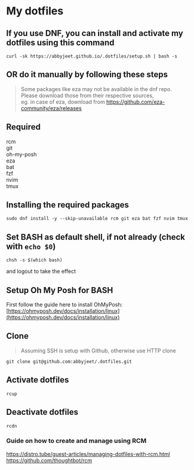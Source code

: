 # My dotfiles

## If you use DNF, you can install and activate my dotfiles using this command
```
curl -sk https://abbyjeet.github.io/.dotfiles/setup.sh | bash -s
```

## OR do it manually by following these steps

> Some packages like eza may not be available in the dnf repo. \
> Please download those from their respective sources, \
> eg. in case of eza, download from https://github.com/eza-community/eza/releases

## Required
rcm  
git  
oh-my-posh  
eza  
bat  
fzf  
nvim  
tmux

## Installing the required packages
```
sudo dnf install -y --skip-unavailable rcm git eza bat fzf nvim tmux
```

## Set BASH as default shell, if not already (check with `echo $0`)
```
chsh -s $(which bash)
```
and logout to take the effect

## Setup Oh My Posh for BASH
First follow the guide here to install OhMyPosh: [https://ohmyposh.dev/docs/installation/linux](https://ohmyposh.dev/docs/installation/linux)

## Clone
> Assuming SSH is setup with Github, otherwise use HTTP clone
```
git clone git@github.com:abbyjeet/.dotfiles.git
```

## Activate dotfiles
```
rcup
```

## Deactivate dotfiles
```
rcdn
```


### Guide on how to create and manage using RCM
https://distro.tube/guest-articles/managing-dotfiles-with-rcm.html  
https://github.com/thoughtbot/rcm
